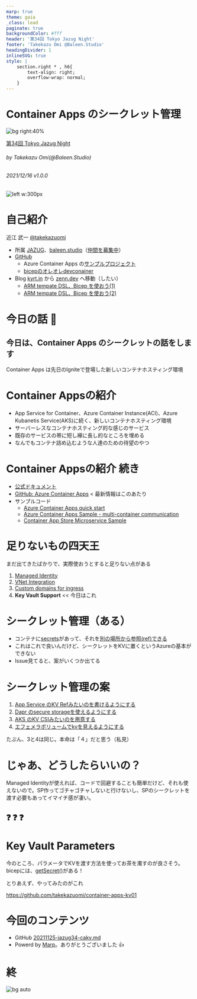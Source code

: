 ```yaml
---
marp: true
theme: gaia
_class: lead
paginate: true
backgroundColor: #fff
header: '第34回 Tokyo Jazug Night'
footer: 'Takekazu Omi @Baleen.Studio'
headingDivider: 1
inlineSVG: true
style: |
    section.right * , h6{
        text-align: right;
        overflow-wrap: normal;
    }
---
```

<style>
@import url('https://fonts.googleapis.com/css2?family=Noto+Sans+JP:wght@700&display=swap');
section {
    font-family: 'Noto Sans JP', sans-serif;
}
</style>

# Container Apps のシークレット管理
<!-- _class: right -->

![bg right:40%](https://live.staticflickr.com/4653/25772192588_b35d2096cd_h.jpg)

[第34回 Tokyo Jazug Night](https://jazug.connpass.com/event/232095/)

###### by Takekazu Omi(*@Baleen.Studio*)

###### 2021/12/16 v1.0.0

![left w:300px](https://www.baleen.studio/img/company/img-symbol.png)

# 自己紹介

近江 武一 [@takekazuomi](https://twitter.com/takekazuomi)

- 所属 [JAZUG](https://r.jazug.jp/)、[baleen.studio](https://baleen.studio)（[仲間を募集中](https://www.wantedly.com/projects/624553)）
- [GitHub](https://github.com/takekazuomi)
  - Azure Container Apps の[サンプルプロジェクト](https://github.com/takekazuomi/container-apps05)
  - [bicepのオレオレdevconainer](https://github.com/takekazuomi/devcontainer-bicep)
- Blog [kyrt.in](https://kyrt.in) から [zenn.dev](https://zenn.dev/takekazuomi) へ移動（したい）
  - [ARM tempate DSL、Bicep を使おう(1)](https://zenn.dev/takekazuomi/articles/bicep-getting-started)
  - [ARM tempate DSL、Bicep を使おう(2)](https://zenn.dev/takekazuomi/articles/bicep-getting-started2)

# 今日の話 :muscle:

## 今日は、Container Apps のシークレットの話をします

Container Apps は先日のIgniteで登場した新しいコンテナホスティング環境

# **Container Appsの紹介**

- App Service for Container、Azure Container Instance(ACI)、Azure Kubanetis Service(AKS)に続く、新しいコンテナホスティング環境
- サーバーレスなコンテナホスティング的な感じのサービス
- 既存のサービスの帯に短し襷に長し的なところを埋める
- なんでもコンテナ詰め込むような人達のための待望のやつ

# **Container Appsの紹介 続き**

- [公式ドキュメント](https://azure.microsoft.com/en-us/services/container-apps/)
- [GitHub: Azure Container Apps](https://github.com/microsoft/azure-container-apps) < 最新情報はこのあたり
- サンプルコード
  - [Azure Container Apps quick start](https://github.com/Azure-Samples/container-apps-quick-start)
  - [Azure Container Apps Sample - multi-container communication](https://github.com/Azure-Samples/container-apps-connect-multiple-apps)
  - [Container App Store Microservice Sample](https://github.com/Azure-Samples/container-apps-store-api-microservice)

# **足りないもの四天王**

まだ出てきたばかりで、実際使おうとすると足りない点がある

1. [Managed Identity](https://github.com/microsoft/azure-container-apps/issues/16)
2. [VNet Integration](https://github.com/microsoft/azure-container-apps/issues/3)
3. [Custom domains for ingress](https://github.com/microsoft/azure-container-apps/issues/8)
4. **Key Vault Support** << 今日はこれ

# シークレット管理（ある）

- コンテナに[secrets](https://github.com/takekazuomi/container-apps-kv01/blob/main/deploy/container.bicep#L46-L51)があって、それを[別の場所から参照(ref)できる](https://github.com/takekazuomi/container-apps-kv01/blob/main/deploy/container.bicep#L53-L57)
- これはこれで良いんだけど、シークレットをKVに置くというAzureの基本ができない
- Issue見てると、案がいくつか出てる

# シークレット管理の案

1. [App Service のKV Refみたいのを書けるようにする](https://github.com/microsoft/azure-container-apps/issues/39)
2. [Dapr のsecure storageを使えるようにする](https://github.com/microsoft/azure-container-apps/issues/11)
3. [AKS のKV CSIみたいのを用意する](https://github.com/microsoft/azure-container-apps/issues/7#issuecomment-963918611)
4. [エフェメラボリュームでkvを見えるようにする](https://github.com/microsoft/azure-container-apps/issues/12)

たぶん、3と4は同じ。本命は「４」だと思う（私見）

# じゃあ、どうしたらいいの？

Managed Identityが使えれば、コードで回避することも簡単だけど、それも使えないので。SP作ってゴチャゴチャしないと行けないし、SPのシークレットを渡す必要もあってイマイチ感が凄い。

## :question: :question: :question: 

# Key Vault Parameters

今のところ、パラメータでKVを渡す方法を使ってお茶を濁すのが良さそう。bicepには、[getSecret()](https://docs.microsoft.com/ja-jp/azure/azure-resource-manager/bicep/scenarios-secrets#use-a-key-vault-with-modules)がある！

とりあえず、やってみたのがこれ

<https://github.com/takekazuomi/container-apps-kv01>

# 今回のコンテンツ

- GitHub [20211125-jazug34-cakv.md](https://github.com/takekazuomi/slide/blob/main/docs/20211125-jazug34-cakv.md)
- Powerd by [Marp](https://github.com/marp-team/marp-cli#docker)。ありがとうございました :thumbsup:

# 終

![bg auto](https://live.staticflickr.com/173/482179433_45b707c464_h.jpg)
